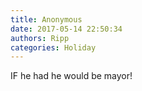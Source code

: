```yaml
---
title: Anonymous
date: 2017-05-14 22:50:34
authors: Ripp
categories: Holiday
---
```


 IF he had he would be mayor!